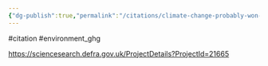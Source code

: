 ```yaml
---
{"dg-publish":true,"permalink":"/citations/climate-change-probably-won-t-results-in-heat-stress-killing-uk-farm-animals/","created":"2024-12-17T16:04:19.225+00:00","updated":"2025-09-28T23:40:46.429+01:00"}
---
```


#citation #environment_ghg 

https://sciencesearch.defra.gov.uk/ProjectDetails?ProjectId=21665